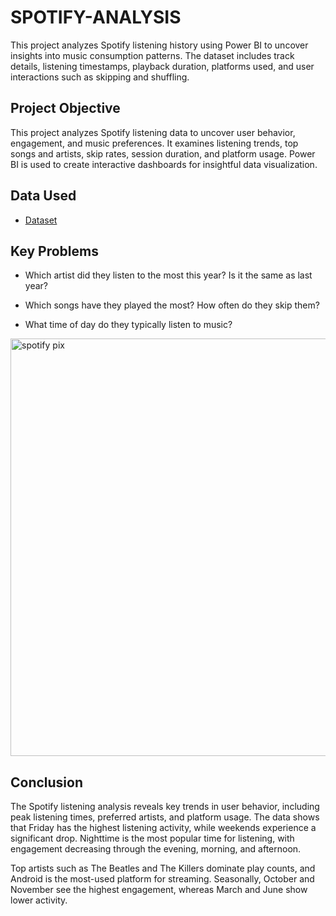 # SPOTIFY-ANALYSIS
This project analyzes Spotify listening history using Power BI to uncover insights into music consumption patterns. The dataset includes track details, listening timestamps, playback duration, platforms used, and user interactions such as skipping and shuffling.

## Project Objective
This project analyzes Spotify listening data to uncover user behavior, engagement, and music preferences. It examines listening trends, top songs and artists, skip rates, session duration, and platform usage. Power BI is used to create interactive dashboards for insightful data visualization.

## Data Used
- <a href="https://mavenanalytics.io/challenges/maven-music-challenge/e161353d-9967-4297-869c-505de168e610">Dataset</a>

## Key Problems
- Which artist did they listen to the most this year? Is it the same as last year?

- Which songs have they played the most? How often do they skip them?

- What time of day do they typically listen to music?


<img width="668" alt="spotify pix" src="https://github.com/user-attachments/assets/6e360c66-a1b9-41de-9848-c8ad275ee11f" />


## Conclusion
The Spotify listening analysis reveals key trends in user behavior, including peak listening times, preferred artists, and platform usage. The data shows that Friday has the highest listening activity, while weekends experience a significant drop. Nighttime is the most popular time for listening, with engagement decreasing through the evening, morning, and afternoon.

Top artists such as The Beatles and The Killers dominate play counts, and Android is the most-used platform for streaming. Seasonally, October and November see the highest engagement, whereas March and June show lower activity.




